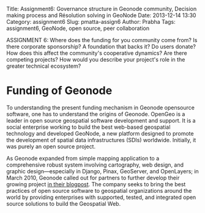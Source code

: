 Title: Assignment6: Governance structure in Geonode community, Decision making process and Résolution solving in GeoNode
Date: 2013-12-14 13:30
Category: assignment6
Slug: pmatta-assign6
Author: Prabha
Tags: assignment6, GeoNode, open source, peer collaboration

ASSIGNMENT 6: Where does the funding for you community come from? Is there corporate sponsorship? A foundation that backs it? Do users donate? How does this affect the community's cooperative dynamics? Are there competing projects? How would you describe your project's role in the greater technical ecosystem?

# Funding of Geonode 
To understanding the present funding mechanism in Geonode opensource software, one has to understand the origins of Geonode. OpenGeo is a leader in open source geospatial software development and support. It is a social enterprise working to build the best web-based geospatial technology and developed GeoNode, a new platform designed to promote the development of spatial data infrastructures (SDIs) worldwide. Initially, it was purely an open source project. 

As Geonode expanded from simple mapping application to a comprehensive robust system involving cartography, web design, and graphic design—especially in Django, Pinax, GeoServer, and OpenLayers; in March 2010, Geonode called out for partners to further develop their growing project [in their blogpost](http://geonode.org/2010/03/looking-for-partners/index.html). The company seeks to bring the best practices of open source software to geospatial organizations around the world by providing enterprises with supported, tested, and integrated open source solutions to build the Geospatial Web.

